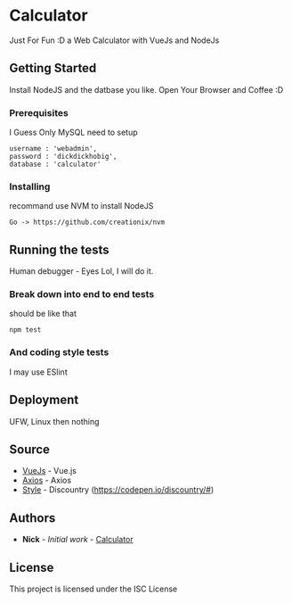 # Calculator

Just For Fun :D a Web Calculator with VueJs and NodeJs

## Getting Started

Install NodeJS and the datbase you like.
Open Your Browser and Coffee :D

### Prerequisites

I Guess Only MySQL need to setup

```
username : 'webadmin',
password : 'dickdickhobig',
database : 'calculator'
```

### Installing

recommand use NVM to install NodeJS

```
Go -> https://github.com/creationix/nvm
```

## Running the tests

Human debugger - Eyes
Lol, I will do it.

### Break down into end to end tests

should be like that

```
npm test
```

### And coding style tests
 
 I may use ESlint

## Deployment

UFW, Linux then nothing

## Source

* [VueJs](https://github.com/vuejs) - Vue.js 
* [Axios](https://github.com/axios/axios) - Axios
* [Style](https://vuejsexamples.com/a-ios-style-calculator-with-vue-js/) - Discountry (https://codepen.io/discountry/#)


## Authors

* **Nick** - *Initial work* - [Calculator](https://github.com/pignickyip/Calculator)

## License

This project is licensed under the ISC License


